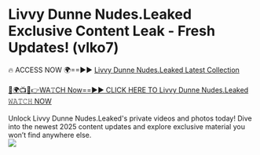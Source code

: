 # Livvy Dunne Nudes.Leaked Exclusive Content Leak - Fresh Updates! (vlko7)

🔥 ACCESS NOW 🌍==►► <a href="https://tinyurl.com/yc657z5k" rel="nofollow">Livvy Dunne Nudes.Leaked Latest Collection</a>
<br><br>
[🔴🌍📺📱👉WA𝚃CH Now==►► CLICK HERE TO Livvy Dunne Nudes.Leaked 𝚆𝙰𝚃𝙲𝙷 NOW](https://tinyurl.com/yc657z5k)
<br><br>
Unlock Livvy Dunne Nudes.Leaked's private videos and photos today! Dive into the newest 2025 content updates and explore exclusive material you won’t find anywhere else.
<br>
<a href="https://tinyurl.com/yc657z5k" rel="nofollow" data-target="animated-image.originalLink"><img src="https://camo.githubusercontent.com/8a4f000d20f83aca3bf7ec5f350d767afa0574a8a352519fd8cfa583a6f93a33/68747470733a2f2f692e696d6775722e636f6d2f644a486b345a712e676966" data-canonical-src="https://i.imgur.com/dJHk4Zq.gif" style="max-width: 100%; display: inline-block;" data-target="animated-image.originalImage"></a>
<br>
